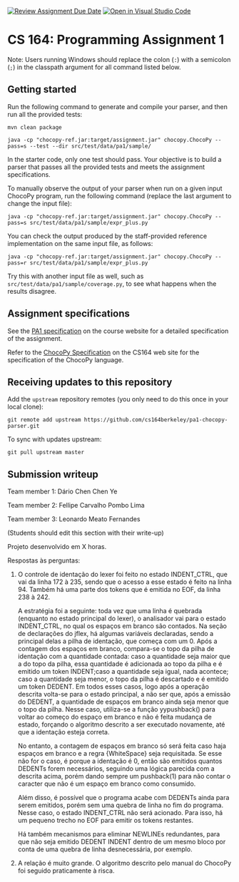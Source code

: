 [![Review Assignment Due Date](https://classroom.github.com/assets/deadline-readme-button-22041afd0340ce965d47ae6ef1cefeee28c7c493a6346c4f15d667ab976d596c.svg)](https://classroom.github.com/a/4nHL7_6-)
[![Open in Visual Studio Code](https://classroom.github.com/assets/open-in-vscode-2e0aaae1b6195c2367325f4f02e2d04e9abb55f0b24a779b69b11b9e10269abc.svg)](https://classroom.github.com/online_ide?assignment_repo_id=18897689&assignment_repo_type=AssignmentRepo)
# CS 164: Programming Assignment 1

[PA1 Specification]: https://drive.google.com/open?id=1oYcJ5iv7Wt8oZNS1bEfswAklbMxDtwqB
[ChocoPy Specification]: https://drive.google.com/file/d/1mrgrUFHMdcqhBYzXHG24VcIiSrymR6wt

Note: Users running Windows should replace the colon (`:`) with a semicolon (`;`) in the classpath argument for all command listed below.

## Getting started

Run the following command to generate and compile your parser, and then run all the provided tests:

    mvn clean package

    java -cp "chocopy-ref.jar:target/assignment.jar" chocopy.ChocoPy --pass=s --test --dir src/test/data/pa1/sample/

In the starter code, only one test should pass. Your objective is to build a parser that passes all the provided tests and meets the assignment specifications.

To manually observe the output of your parser when run on a given input ChocoPy program, run the following command (replace the last argument to change the input file):

    java -cp "chocopy-ref.jar:target/assignment.jar" chocopy.ChocoPy --pass=s src/test/data/pa1/sample/expr_plus.py

You can check the output produced by the staff-provided reference implementation on the same input file, as follows:

    java -cp "chocopy-ref.jar:target/assignment.jar" chocopy.ChocoPy --pass=r src/test/data/pa1/sample/expr_plus.py

Try this with another input file as well, such as `src/test/data/pa1/sample/coverage.py`, to see what happens when the results disagree.

## Assignment specifications

See the [PA1 specification][] on the course
website for a detailed specification of the assignment.

Refer to the [ChocoPy Specification][] on the CS164 web site
for the specification of the ChocoPy language. 

## Receiving updates to this repository

Add the `upstream` repository remotes (you only need to do this once in your local clone):

    git remote add upstream https://github.com/cs164berkeley/pa1-chocopy-parser.git

To sync with updates upstream:

    git pull upstream master


## Submission writeup

Team member 1: Dário Chen Chen Ye

Team member 2: Fellipe Carvalho Pombo Lima

Team member 3: Leonardo Meato Fernandes

(Students should edit this section with their write-up)

Projeto desenvolvido em X horas.

Respostas às perguntas:

1) 	O controle de identação do lexer foi feito no estado INDENT_CTRL, que vai da linha 172 à 235, sendo que o acesso a esse estado é feito na linha 94. Também há uma parte dos tokens que é emitida no EOF, da linha 238 à 242.

	A estratégia foi a seguinte: toda vez que uma linha é quebrada (enquanto no estado principal do lexer), o analisador vai para o estado INDENT_CTRL, no qual os espaços em branco são contados. Na seção de declarações do jflex, há algumas variáveis declaradas, sendo a principal delas a pilha de identação, que começa com um 0. Após a contagem dos espaços em branco, compara-se o topo da pilha de identação com a quantidade contada: caso a quantidade seja maior que a do topo da pilha, essa quantidade é adicionada ao topo da pilha e é emitido um token INDENT;caso a quantidade seja igual, nada acontece; caso a quantidade seja menor, o topo da pilha é descartado e é emitido um token DEDENT. Em todos esses casos, logo após a operação descrita volta-se para o estado principal, a não ser que, após a emissão do DEDENT, a quantidade de espaços em branco ainda seja menor que o topo da pilha. Nesse caso, utiliza-se a função yypushback() para voltar ao começo do espaço em branco e não é feita mudança de estado, forçando o algoritmo descrito a ser executado novamente, até que a identação esteja correta.

	No entanto, a contagem de espaços em branco só será feita caso haja espaços em branco e a regra {WhiteSpace} seja requisitada. Se esse não for o caso, é porque a identação é 0, então são emitidos quantos DEDENTs forem necessários, seguindo uma lógica parecida com a descrita acima, porém dando sempre um pushback(1) para não contar o caracter que não é um espaço em branco como consumido.

	Além disso, é possível que o programa acabe com DEDENTs ainda para serem emitidos, porém sem uma quebra de linha no fim do programa. Nesse caso, o estado INDENT_CTRL não será acionado. Para isso, há um pequeno trecho no EOF para emitir os tokens restantes.

	Há também mecanismos para eliminar NEWLINEs redundantes, para que não seja emitido DEDENT INDENT dentro de um mesmo bloco por conta de uma quebra de linha desnecessária, por exemplo.

2) 	A relação é muito grande. O algoritmo descrito pelo manual do ChocoPy foi seguido praticamente à risca.